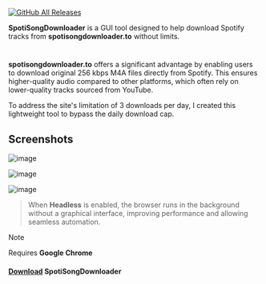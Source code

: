 [![GitHub All Releases](https://img.shields.io/github/downloads/afkarxyz/SpotiSongDownloader/total?style=for-the-badge)](https://github.com/afkarxyz/SpotiSongDownloader/releases)

**SpotiSongDownloader** is a GUI tool designed to help download Spotify tracks from **spotisongdownloader.to** without limits.
#
**spotisongdownloader.to** offers a significant advantage by enabling users to download original 256 kbps M4A files directly from Spotify. This ensures higher-quality audio compared to other platforms, which often rely on lower-quality tracks sourced from YouTube.

To address the site's limitation of 3 downloads per day, I created this lightweight tool to bypass the daily download cap.

## Screenshots

![image](https://github.com/user-attachments/assets/a6d98ea0-ab1d-4e5e-b3a0-87df24c30ac2)

![image](https://github.com/user-attachments/assets/65c9dfed-aca0-4bdf-8a9a-8fcbfb62700b)

![image](https://github.com/user-attachments/assets/0031f917-f899-41b7-b0ab-58788ed12d9c)

> When **Headless** is enabled, the browser runs in the background without a graphical interface, improving performance and allowing seamless automation.

> [!NOTE]  
> Requires **Google Chrome**

#### [Download](https://github.com/afkarxyz/SpotiSongDownloader/releases/download/v1.3/SpotiSongDownloader.exe) SpotiSongDownloader
